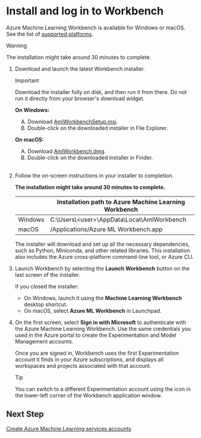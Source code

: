# Install and log in to Workbench

Azure Machine Learning Workbench is available for Windows or macOS. See the list of [supported platforms](#prerequisites).

>[!WARNING]
>The installation might take around 30 minutes to complete. 

1. Download and launch the latest Workbench installer. 
   >[!IMPORTANT]
   >Download the installer fully on disk, and then run it from there. Do not run it directly from your browser's download widget.

   **On Windows:** 

   &nbsp;&nbsp;&nbsp;&nbsp;A. Download [AmlWorkbenchSetup.msi](https://aka.ms/azureml-wb-msi).  <br/>
   &nbsp;&nbsp;&nbsp;&nbsp;B. Double-click on the downloaded installer in File Explorer.

   **On macOS:** 

   &nbsp;&nbsp;&nbsp;&nbsp;A. Download [AmlWorkbench.dmg](https://aka.ms/azureml-wb-dmg). <br/>
   &nbsp;&nbsp;&nbsp;&nbsp;B. Double-click on the downloaded installer in Finder.<br/><br/>

1. Follow the on-screen instructions in your installer to completion. 

   **The installation might take around 30 minutes to complete.**  
   
   | |Installation path to Azure Machine Learning Workbench|
   |--------|------------------------------------------------|
   |Windows|C:\Users\\<user\>\AppData\Local\AmlWorkbench|
   |macOS|/Applications/Azure ML Workbench.app|

   The installer will download and set up all the necessary dependencies, such as Python, Miniconda, and other related libraries. This installation also includes the Azure cross-platform command-line tool, or Azure CLI.

1. Launch Workbench by selecting the **Launch Workbench** button on the last screen of the installer. 

   If you closed the installer:
   + On Windows, launch it using the **Machine Learning Workbench** desktop shortcut. 
   + On macOS, select **Azure ML Workbench** in Launchpad.

1. On the first screen, select **Sign in with Microsoft** to authenticate with the Azure Machine Learning Workbench. Use the same credentials you used in the Azure portal to create the Experimentation and Model Management accounts. 

   Once you are signed in, Workbench uses the first Experimentation account it finds in your Azure subscriptions, and displays all workspaces and projects associated with that account. 

   >[!TIP]
   > You can switch to a different Experimentation account using the icon in the lower-left corner of the Workbench application window.

## Next Step

[Create Azure Machine Learning services accounts](./04.CreateAZMLService.md)
